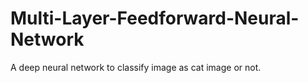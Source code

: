 # Multi-Layer-Feedforward-Neural-Network
A deep neural network to classify image as cat image or not.

